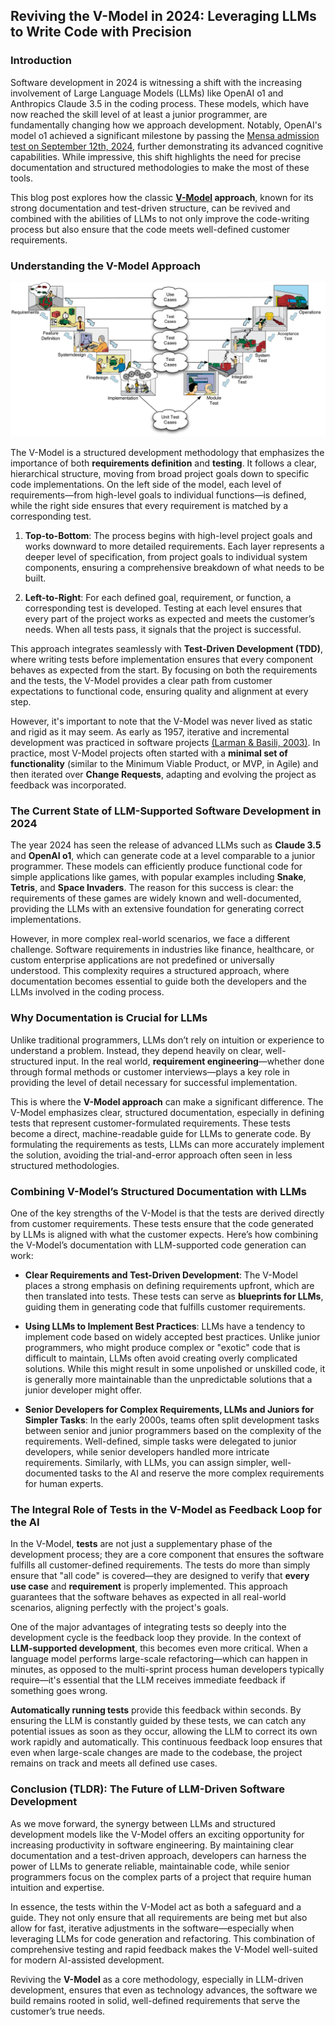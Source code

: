 ## **Reviving the V-Model in 2024: Leveraging LLMs to Write Code with Precision**

### **Introduction**
Software development in 2024 is witnessing a shift with the increasing involvement of Large Language Models (LLMs) like OpenAI o1 and Anthropics Claude 3.5 in the coding process. These models, which have now reached the skill level of at least a junior programmer, are fundamentally changing how we approach development. Notably, OpenAI's model o1 achieved a significant milestone by passing the [Mensa admission test on September 12th, 2024](https://en.futuroprossimo.it/2024/09/o1-di-openai-supera-il-test-mensa-con-120-punti-e-adesso/), further demonstrating its advanced cognitive capabilities. While impressive, this shift highlights the need for precise documentation and structured methodologies to make the most of these tools.

This blog post explores how the classic **[V-Model](https://en.wikipedia.org/wiki/V-model_(software_development)) approach**, known for its strong documentation and test-driven structure, can be revived and combined with the abilities of LLMs to not only improve the code-writing process but also ensure that the code meets well-defined customer requirements.

### Understanding the V-Model Approach
![V-Model Diagram](./v-model/V-Modell.png)

The V-Model is a structured development methodology that emphasizes the importance of both **requirements definition** and **testing**. It follows a clear, hierarchical structure, moving from broad project goals down to specific code implementations. On the left side of the model, each level of requirements—from high-level goals to individual functions—is defined, while the right side ensures that every requirement is matched by a corresponding test. 

1. **Top-to-Bottom**: The process begins with high-level project goals and works downward to more detailed requirements. Each layer represents a deeper level of specification, from project goals to individual system components, ensuring a comprehensive breakdown of what needs to be built.
   
2. **Left-to-Right**: For each defined goal, requirement, or function, a corresponding test is developed. Testing at each level ensures that every part of the project works as expected and meets the customer’s needs. When all tests pass, it signals that the project is successful. 

This approach integrates seamlessly with **Test-Driven Development (TDD)**, where writing tests before implementation ensures that every component behaves as expected from the start. By focusing on both the requirements and the tests, the V-Model provides a clear path from customer expectations to functional code, ensuring quality and alignment at every step.

However, it's important to note that the V-Model was never lived as static and rigid as it may seem. As early as 1957, iterative and incremental development was practiced in software projects [(Larman & Basili, 2003)](https://www.craiglarman.com/wiki/downloads/misc/history-of-iterative-larman-and-basili-ieee-computer.pdf). In practice, most V-Model projects often started with a **minimal set of functionality** (similar to the Minimum Viable Product, or MVP, in Agile) and then iterated over **Change Requests**, adapting and evolving the project as feedback was incorporated.

### **The Current State of LLM-Supported Software Development in 2024**
The year 2024 has seen the release of advanced LLMs such as **Claude 3.5** and **OpenAI o1**, which can generate code at a level comparable to a junior programmer. These models can efficiently produce functional code for simple applications like games, with popular examples including **Snake**, **Tetris**, and **Space Invaders**. The reason for this success is clear: the requirements of these games are widely known and well-documented, providing the LLMs with an extensive foundation for generating correct implementations.

However, in more complex real-world scenarios, we face a different challenge. Software requirements in industries like finance, healthcare, or custom enterprise applications are not predefined or universally understood. This complexity requires a structured approach, where documentation becomes essential to guide both the developers and the LLMs involved in the coding process.

### **Why Documentation is Crucial for LLMs**
Unlike traditional programmers, LLMs don’t rely on intuition or experience to understand a problem. Instead, they depend heavily on clear, well-structured input. In the real world, **requirement engineering**—whether done through formal methods or customer interviews—plays a key role in providing the level of detail necessary for successful implementation.

This is where the **V-Model approach** can make a significant difference. The V-Model emphasizes clear, structured documentation, especially in defining tests that represent customer-formulated requirements. These tests become a direct, machine-readable guide for LLMs to generate code. By formulating the requirements as tests, LLMs can more accurately implement the solution, avoiding the trial-and-error approach often seen in less structured methodologies.

### **Combining V-Model’s Structured Documentation with LLMs**
One of the key strengths of the V-Model is that the tests are derived directly from customer requirements. These tests ensure that the code generated by LLMs is aligned with what the customer expects. Here’s how combining the V-Model’s documentation with LLM-supported code generation can work:

- **Clear Requirements and Test-Driven Development**: The V-Model places a strong emphasis on defining requirements upfront, which are then translated into tests. These tests can serve as **blueprints for LLMs**, guiding them in generating code that fulfills customer requirements.
  
- **Using LLMs to Implement Best Practices**: LLMs have a tendency to implement code based on widely accepted best practices. Unlike junior programmers, who might produce complex or "exotic" code that is difficult to maintain, LLMs often avoid creating overly complicated solutions. While this might result in some unpolished or unskilled code, it is generally more maintainable than the unpredictable solutions that a junior developer might offer.
  
- **Senior Developers for Complex Requirements, LLMs and Juniors for Simpler Tasks**: In the early 2000s, teams often split development tasks between senior and junior programmers based on the complexity of the requirements. Well-defined, simple tasks were delegated to junior developers, while senior developers handled more intricate requirements. Similarly, with LLMs, you can assign simpler, well-documented tasks to the AI and reserve the more complex requirements for human experts.

### The Integral Role of Tests in the V-Model as Feedback Loop for the AI

In the V-Model, **tests** are not just a supplementary phase of the development process; they are a core component that ensures the software fulfills all customer-defined requirements. The tests do more than simply ensure that "all code" is covered—they are designed to verify that **every use case** and **requirement** is properly implemented. This approach guarantees that the software behaves as expected in all real-world scenarios, aligning perfectly with the project's goals.

One of the major advantages of integrating tests so deeply into the development cycle is the feedback loop they provide. In the context of **LLM-supported development**, this becomes even more critical. When a language model performs large-scale refactoring—which can happen in minutes, as opposed to the multi-sprint process human developers typically require—it's essential that the LLM receives immediate feedback if something goes wrong.

**Automatically running tests** provide this feedback within seconds. By ensuring the LLM is constantly guided by these tests, we can catch any potential issues as soon as they occur, allowing the LLM to correct its own work rapidly and automatically. This continuous feedback loop ensures that even when large-scale changes are made to the codebase, the project remains on track and meets all defined use cases.

### **Conclusion (TLDR): The Future of LLM-Driven Software Development**
As we move forward, the synergy between LLMs and structured development models like the V-Model offers an exciting opportunity for increasing productivity in software engineering. By maintaining clear documentation and a test-driven approach, developers can harness the power of LLMs to generate reliable, maintainable code, while senior programmers focus on the complex parts of a project that require human intuition and expertise.

In essence, the tests within the V-Model act as both a safeguard and a guide. They not only ensure that all requirements are being met but also allow for fast, iterative adjustments in the software—especially when leveraging LLMs for code generation and refactoring. This combination of comprehensive testing and rapid feedback makes the V-Model well-suited for modern AI-assisted development.

Reviving the **V-Model** as a core methodology, especially in LLM-driven development, ensures that even as technology advances, the software we build remains rooted in solid, well-defined requirements that serve the customer’s true needs.
